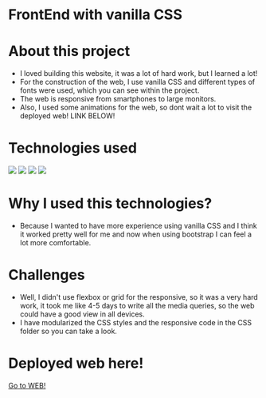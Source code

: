 # FrontEnd with vanilla CSS 

# About this project 
* I loved building this website, it was a lot of hard work, but I learned a lot!
* For the construction of the web, I use vanilla CSS and different types of fonts were used, which you can see within the project.
* The web is responsive from smartphones to large monitors.
* Also, I used some animations for the web, so dont wait a lot to visit the deployed web! LINK BELOW!


# Technologies used
<div style="display=flex flex-row flex-wrap">
<img src="https://img.shields.io/badge/-JavaScript-F7DF1E?logo=javascript&logoColor=fff">
<img src="https://img.shields.io/badge/-Node.js-339933?logo=node.js&logoColor=fff">
<img src="https://img.shields.io/badge/-GitHub-181717?logo=github&logoColor=fff">
<img src="https://img.shields.io/badge/-Git-F05032?logo=git&logoColor=fff">
</div>

# Why I used this technologies?
* Because I wanted to have more experience using vanilla CSS and I think it worked pretty well for me and now when using bootstrap I can feel a lot more comfortable.

# Challenges
* Well, I didn't use flexbox or grid for the responsive, so it was a very hard work, it took me like 4-5 days to write all the media queries, so the web could have a good view in all devices. 
* I have modularized the CSS styles and the responsive code in the CSS folder so you can take a look.


# Deployed web here!
<div><a href="https://angelmond.github.io/FrontEnd-Project-2/" target="_blank">Go to WEB!</a></div>